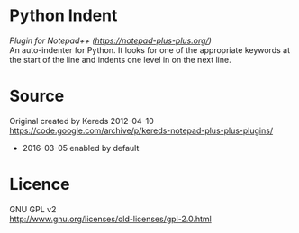 # Python Indent
_Plugin for Notepad++ (https://notepad-plus-plus.org/)_\
An auto-indenter for Python. It looks for one of the appropriate keywords at the start of the line and indents one level in on the next line.

# Source
Original created by Kereds 2012-04-10\
https://code.google.com/archive/p/kereds-notepad-plus-plus-plugins/
* 2016-03-05 enabled by default

# Licence
GNU GPL v2\
http://www.gnu.org/licenses/old-licenses/gpl-2.0.html

